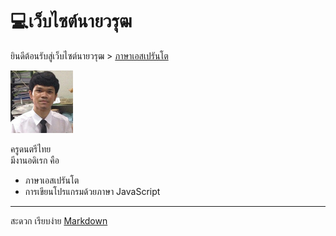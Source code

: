 <link rel="stylesheet" href="stilo.css">


# 💻เว็บไซต์นายวรุฒ

ยินดีต้อนรับสู่เว็บไซต์นายวรุฒ > [ภาษาเอสเปรันโต](index.md)

<img src="./img/me.png" alt="me" width="100"/>
<!-- ![me](./img/me.png) -->

ครูดนตรีไทย <br>
มีงานอดิเรก คือ <br>
- ภาษาเอสเปรันโต
- การเขียนโปรแกรมด้วยภาษา JavaScript

---
สะดวก เรียบง่าย [Markdown](https://www.markdownguide.org/)
